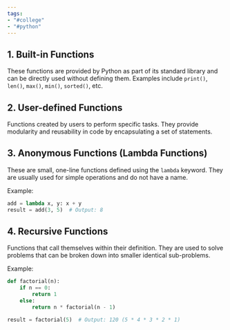 ```yaml
---
tags:
- "#college"
- "#python"
---
```


## 1. Built-in Functions
These functions are provided by Python as part of its standard library and can be directly used without defining them. Examples include `print()`, `len()`, `max()`, `min()`, `sorted()`, etc.

## 2. User-defined Functions
Functions created by users to perform specific tasks. They provide modularity and reusability in code by encapsulating a set of statements.

## 3. Anonymous Functions (Lambda Functions)
These are small, one-line functions defined using the `lambda` keyword. They are usually used for simple operations and do not have a name.

Example:
```python
add = lambda x, y: x + y
result = add(3, 5)  # Output: 8
```

## 4. Recursive Functions
Functions that call themselves within their definition. They are used to solve problems that can be broken down into smaller identical sub-problems.

Example:
```python
def factorial(n):
    if n == 0:
        return 1
    else:
        return n * factorial(n - 1)

result = factorial(5)  # Output: 120 (5 * 4 * 3 * 2 * 1)
```